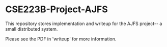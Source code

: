 CSE223B-Project-AJFS
================

This repository stores implementation and writeup for the AJFS project-- a
small distributed system.

Please see the PDF in 'writeup' for more information.


